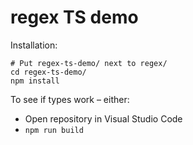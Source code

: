# regex TS demo

Installation:

```
# Put regex-ts-demo/ next to regex/
cd regex-ts-demo/
npm install
```

To see if types work – either:

* Open repository in Visual Studio Code
* `npm run build`
